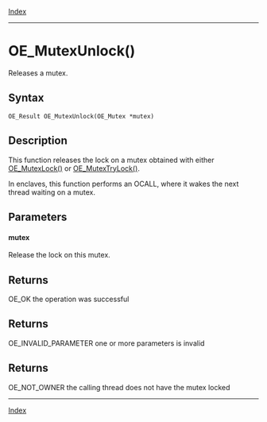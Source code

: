 [Index](index.md)

---
# OE_MutexUnlock()

Releases a mutex.

## Syntax

    OE_Result OE_MutexUnlock(OE_Mutex *mutex)
## Description 

This function releases the lock on a mutex obtained with either [OE_MutexLock()](thread_8h_a07d567be587f3c096e270a44cb4c95de_1a07d567be587f3c096e270a44cb4c95de.md) or [OE_MutexTryLock()](thread_8h_a5587d5910046ba2416098dc22947fe46_1a5587d5910046ba2416098dc22947fe46.md).

In enclaves, this function performs an OCALL, where it wakes the next thread waiting on a mutex.



## Parameters

#### mutex

Release the lock on this mutex.

## Returns

OE_OK the operation was successful

## Returns

OE_INVALID_PARAMETER one or more parameters is invalid

## Returns

OE_NOT_OWNER the calling thread does not have the mutex locked

---
[Index](index.md)

